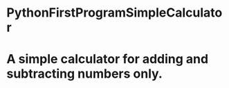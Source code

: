 # PythonFirstProgramSimpleCalculator
# A simple calculator for adding and subtracting numbers only.
